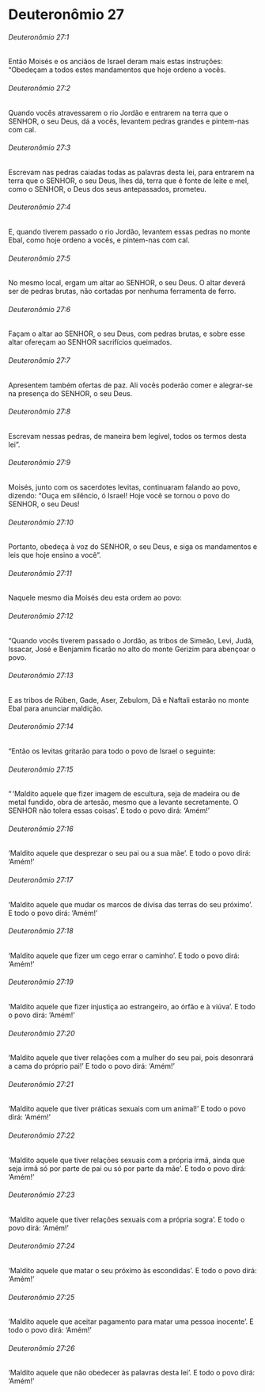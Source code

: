 # Deuteronômio 27

###### Deuteronômio 27:1

Então Moisés e os anciãos de Israel deram mais estas instruções: “Obedeçam a todos estes mandamentos que hoje ordeno a vocês.

###### Deuteronômio 27:2

Quando vocês atravessarem o rio Jordão e entrarem na terra que o SENHOR, o seu Deus, dá a vocês, levantem pedras grandes e pintem-nas com cal.

###### Deuteronômio 27:3

Escrevam nas pedras caiadas todas as palavras desta lei, para entrarem na terra que o SENHOR, o seu Deus, lhes dá, terra que é fonte de leite e mel, como o SENHOR, o Deus dos seus antepassados, prometeu.

###### Deuteronômio 27:4

E, quando tiverem passado o rio Jordão, levantem essas pedras no monte Ebal, como hoje ordeno a vocês, e pintem-nas com cal.

###### Deuteronômio 27:5

No mesmo local, ergam um altar ao SENHOR, o seu Deus. O altar deverá ser de pedras brutas, não cortadas por nenhuma ferramenta de ferro.

###### Deuteronômio 27:6

Façam o altar ao SENHOR, o seu Deus, com pedras brutas, e sobre esse altar ofereçam ao SENHOR sacrifícios queimados.

###### Deuteronômio 27:7

Apresentem também ofertas de paz. Ali vocês poderão comer e alegrar-se na presença do SENHOR, o seu Deus.

###### Deuteronômio 27:8

Escrevam nessas pedras, de maneira bem legível, todos os termos desta lei”.

###### Deuteronômio 27:9

Moisés, junto com os sacerdotes levitas, continuaram falando ao povo, dizendo: “Ouça em silêncio, ó Israel! Hoje você se tornou o povo do SENHOR, o seu Deus!

###### Deuteronômio 27:10

Portanto, obedeça à voz do SENHOR, o seu Deus, e siga os mandamentos e leis que hoje ensino a você”.

###### Deuteronômio 27:11

Naquele mesmo dia Moisés deu esta ordem ao povo:

###### Deuteronômio 27:12

“Quando vocês tiverem passado o Jordão, as tribos de Simeão, Levi, Judá, Issacar, José e Benjamim ficarão no alto do monte Gerizim para abençoar o povo.

###### Deuteronômio 27:13

E as tribos de Rúben, Gade, Aser, Zebulom, Dã e Naftali estarão no monte Ebal para anunciar maldição.

###### Deuteronômio 27:14

“Então os levitas gritarão para todo o povo de Israel o seguinte:

###### Deuteronômio 27:15

“ ‘Maldito aquele que fizer imagem de escultura, seja de madeira ou de metal fundido, obra de artesão, mesmo que a levante secretamente. O SENHOR não tolera essas coisas’. E todo o povo dirá: ‘Amém!’

###### Deuteronômio 27:16

‘Maldito aquele que desprezar o seu pai ou a sua mãe’. E todo o povo dirá: ‘Amém!’

###### Deuteronômio 27:17

‘Maldito aquele que mudar os marcos de divisa das terras do seu próximo’. E todo o povo dirá: ‘Amém!’

###### Deuteronômio 27:18

‘Maldito aquele que fizer um cego errar o caminho’. E todo o povo dirá: ‘Amém!’

###### Deuteronômio 27:19

‘Maldito aquele que fizer injustiça ao estrangeiro, ao órfão e à viúva’. E todo o povo dirá: ‘Amém!’

###### Deuteronômio 27:20

‘Maldito aquele que tiver relações com a mulher do seu pai, pois desonrará a cama do próprio pai!’ E todo o povo dirá: ‘Amém!’

###### Deuteronômio 27:21

‘Maldito aquele que tiver práticas sexuais com um animal!’ E todo o povo dirá: ‘Amém!’

###### Deuteronômio 27:22

‘Maldito aquele que tiver relações sexuais com a própria irmã, ainda que seja irmã só por parte de pai ou só por parte da mãe’. E todo o povo dirá: ‘Amém!’

###### Deuteronômio 27:23

‘Maldito aquele que tiver relações sexuais com a própria sogra’. E todo o povo dirá: ‘Amém!’

###### Deuteronômio 27:24

‘Maldito aquele que matar o seu próximo às escondidas’. E todo o povo dirá: ‘Amém!’

###### Deuteronômio 27:25

‘Maldito aquele que aceitar pagamento para matar uma pessoa inocente’. E todo o povo dirá: ‘Amém!’

###### Deuteronômio 27:26

‘Maldito aquele que não obedecer às palavras desta lei’. E todo o povo dirá: ‘Amém!’

